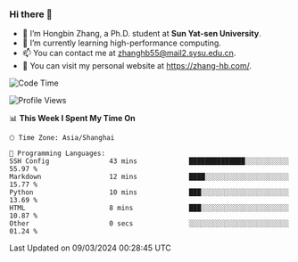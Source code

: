 ### Hi there 👋

- 🔭 I’m Hongbin Zhang, a Ph.D. student at **Sun Yat-sen University**.
- 🌱 I’m currently learning high-performance computing.
- 📫 You can contact me at zhanghb55@mail2.sysu.edu.cn.
- 👀 You can visit my personal website at https://zhang-hb.com/.

<!--START_SECTION:waka-->
![Code Time](http://img.shields.io/badge/Code%20Time-306%20hrs%2023%20mins-blue)

![Profile Views](http://img.shields.io/badge/Profile%20Views-0-blue)

📊 **This Week I Spent My Time On** 

```text
🕑︎ Time Zone: Asia/Shanghai

💬 Programming Languages: 
SSH Config               43 mins             ██████████████░░░░░░░░░░░   55.97 % 
Markdown                 12 mins             ████░░░░░░░░░░░░░░░░░░░░░   15.77 % 
Python                   10 mins             ███░░░░░░░░░░░░░░░░░░░░░░   13.69 % 
HTML                     8 mins              ███░░░░░░░░░░░░░░░░░░░░░░   10.87 % 
Other                    0 secs              ░░░░░░░░░░░░░░░░░░░░░░░░░   01.24 % 
```


 Last Updated on 09/03/2024 00:28:45 UTC
<!--END_SECTION:waka-->

